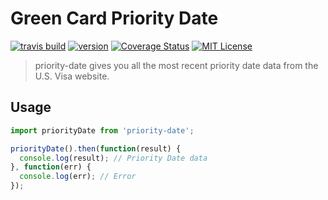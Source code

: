 # Green Card Priority Date

[![travis build](https://api.travis-ci.org/shanshanyang/priority-date.svg)](https://travis-ci.org/shanshanyang/priority-date)
[![version](https://img.shields.io/npm/v/priority-date.svg)](https://www.npmjs.com/package/priority-date)
[![Coverage Status](https://coveralls.io/repos/github/shanshanyang/priority-date/badge.svg?branch=master)](https://coveralls.io/github/shanshanyang/priority-date?branch=master)
[![MIT License](https://img.shields.io/npm/l/priority-date.svg)](https://opensource.org/licenses/MIT)

> priority-date gives you all the most recent priority date data from the U.S. Visa website.

## Usage
```js
import priorityDate from 'priority-date';

priorityDate().then(function(result) {
  console.log(result); // Priority Date data
}, function(err) {
  console.log(err); // Error
});
```
